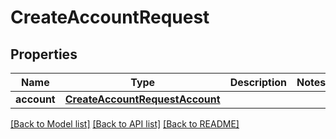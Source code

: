 # CreateAccountRequest

## Properties
Name | Type | Description | Notes
------------ | ------------- | ------------- | -------------
**account** | [**CreateAccountRequestAccount**](CreateAccountRequestAccount.md) |  | 

[[Back to Model list]](../README.md#documentation-for-models) [[Back to API list]](../README.md#documentation-for-api-endpoints) [[Back to README]](../README.md)


